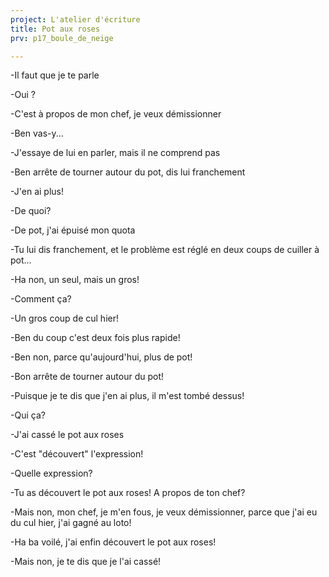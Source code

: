 ```yaml
---
project: L'atelier d'écriture
title: Pot aux roses
prv: p17_boule_de_neige

---
```

-Il faut que je te parle

-Oui ?

-C'est à propos de mon chef, je veux démissionner

-Ben vas-y...

-J'essaye de lui en parler, mais il ne comprend pas

-Ben arrête de tourner autour du pot, dis lui franchement

-J'en ai plus!

-De quoi?

-De pot, j'ai épuisé mon quota

-Tu lui dis franchement, et le problème est réglé en deux coups de cuiller à pot...

-Ha non, un seul, mais un gros!

-Comment ça?

-Un gros coup de cul hier!

-Ben du coup c'est deux fois plus rapide!

-Ben non, parce qu'aujourd'hui, plus de pot!

-Bon arrête de tourner autour du pot!

-Puisque je te dis que j'en ai plus, il m'est tombé dessus!

-Qui ça?

-J'ai cassé le pot aux roses

-C'est "découvert" l'expression!

-Quelle expression?

-Tu as découvert le pot aux roses! A propos de ton chef?

-Mais non, mon chef, je m'en fous, je veux démissionner, parce que j'ai eu du cul hier, j'ai gagné au loto!

-Ha ba voilé, j'ai enfin découvert le pot aux roses!

-Mais non, je te dis que je l'ai cassé!

